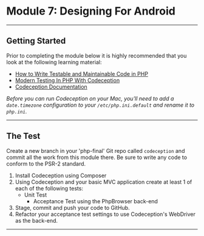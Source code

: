 # Module 7: Designing For Android

***

## Getting Started

Prior to completing the module below it is highly recommended that you look at the following learning material:

- [How to Write Testable and Maintainable Code in PHP](http://net.tutsplus.com/tutorials/php/how-to-write-testable-and-maintainable-code-in-php/)
- [Modern Testing In PHP With Codeception](https://tutsplus.com/course/modern-testing-in-php-with-codeception/)
- [Codeception Documentation](http://codeception.com/docs/01-Introduction)

_Before you can run Codeception on your Mac, you'll need to add a `date.timezone` configuration to your `/etc/php.ini.default` and rename it to `php.ini`._

***

## The Test

Create a new branch in your 'php-final' Git repo called `codeception` and commit all the work from this module there. Be sure to write any code to conform to the PSR-2 standard.
1. Install Codeception using Composer
2. Using Codeception and your basic MVC application create at least 1 of each of the following tests:
    - Unit Test
	  - Acceptance Test using the PhpBrowser back-end
3. Stage, commit and push your code to GitHub.
4. Refactor your acceptance test settings to use Codeception's WebDriver as the back-end.

***
